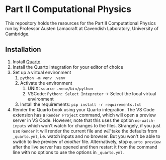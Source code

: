 # Part II Computational Physics

This repository holds the resources for the Part II Computational Physics
run by Professor Austen Lamacraft at Cavendish Laboratory, University of Cambridge.

## Installation

1. Install [Quarto](https://quarto.org/)
2. Install the Quarto integration for your editor of choice
3. Set up a virtual environment
   1. `python -m venv .venv`
   2. Activate the environment
      1. UNIX: `source .venv/bin/python`
      2. VSCode: `Python: Select Intepreter` → Select the local virtual environment
   3. Install the requirements: `pip install -r requirements.txt`
4. Render the Quarto book using your Quarto integration. The VS Code extension has a `Render Project` command, which will open a preview server in VS Code. However, note that this uses the option `no-watch-inputs` which won't watch for changes to the files. Strangely, if you just use `Render` it will render the current file and _will_ take the defaults from `_quarto.yml`, i.e. watch inputs and no browser. But you won't be able to switch to live preview of _another_ file. Alternatively, stop `quarto preview` after the live server has opened and then restart it from the command line with no options to use the options in `_quarto.yml`.